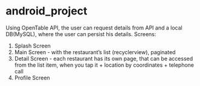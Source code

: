 # android_project

Using OpenTable API, the user can request details from API and a local DB(MySQL), where the user can persist his details.
Screens:
1. Splash Screen
2. Main Screen - with the restaurant’s list (recyclerview), paginated
3. Detail Screen - each restaurant has its own page, that can be accessed from the
list item, when you tap it + location by coordinates + telephone call
4. Profile Screen

